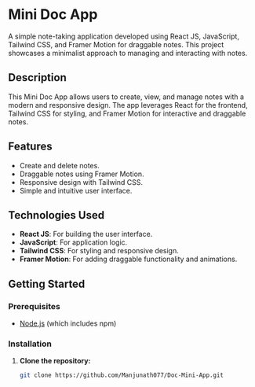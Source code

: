 # Mini Doc App

A simple note-taking application developed using React JS, JavaScript, Tailwind CSS, and Framer Motion for draggable notes. This project showcases a minimalist approach to managing and interacting with notes.

## Description

This Mini Doc App allows users to create, view, and manage notes with a modern and responsive design. The app leverages React for the frontend, Tailwind CSS for styling, and Framer Motion for interactive and draggable notes.

## Features

- Create and delete notes.
- Draggable notes using Framer Motion.
- Responsive design with Tailwind CSS.
- Simple and intuitive user interface.

## Technologies Used

- **React JS**: For building the user interface.
- **JavaScript**: For application logic.
- **Tailwind CSS**: For styling and responsive design.
- **Framer Motion**: For adding draggable functionality and animations.

## Getting Started

### Prerequisites

- [Node.js](https://nodejs.org/) (which includes npm)

### Installation

1. **Clone the repository:**

   ```sh
   git clone https://github.com/Manjunath077/Doc-Mini-App.git
